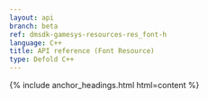 ```yaml
---
layout: api
branch: beta
ref: dmsdk-gamesys-resources-res_font-h
language: C++
title: API reference (Font Resource)
type: Defold C++
---
```

{% include anchor_headings.html html=content %}